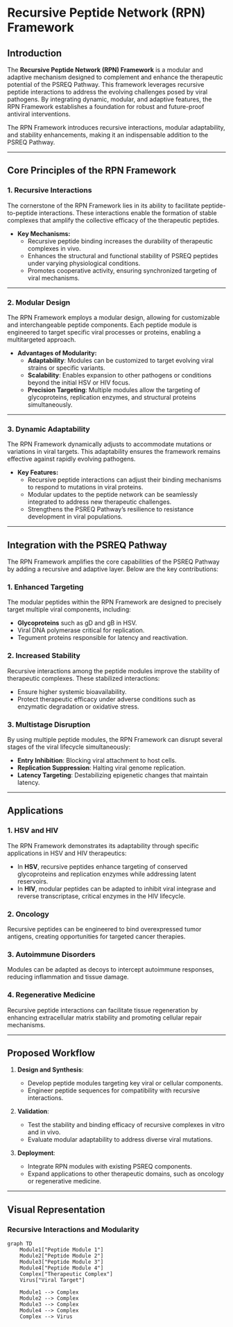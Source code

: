 # Recursive Peptide Network (RPN) Framework

## **Introduction**

The **Recursive Peptide Network (RPN) Framework** is a modular and adaptive mechanism designed to complement and enhance the therapeutic potential of the PSREQ Pathway. This framework leverages recursive peptide interactions to address the evolving challenges posed by viral pathogens. By integrating dynamic, modular, and adaptive features, the RPN Framework establishes a foundation for robust and future-proof antiviral interventions.

The RPN Framework introduces recursive interactions, modular adaptability, and stability enhancements, making it an indispensable addition to the PSREQ Pathway.

---

## **Core Principles of the RPN Framework**

### 1. **Recursive Interactions**
The cornerstone of the RPN Framework lies in its ability to facilitate peptide-to-peptide interactions. These interactions enable the formation of stable complexes that amplify the collective efficacy of the therapeutic peptides.

- **Key Mechanisms:**
  - Recursive peptide binding increases the durability of therapeutic complexes in vivo.
  - Enhances the structural and functional stability of PSREQ peptides under varying physiological conditions.
  - Promotes cooperative activity, ensuring synchronized targeting of viral mechanisms.

---

### 2. **Modular Design**
The RPN Framework employs a modular design, allowing for customizable and interchangeable peptide components. Each peptide module is engineered to target specific viral processes or proteins, enabling a multitargeted approach.

- **Advantages of Modularity:**
  - **Adaptability**: Modules can be customized to target evolving viral strains or specific variants.
  - **Scalability**: Enables expansion to other pathogens or conditions beyond the initial HSV or HIV focus.
  - **Precision Targeting**: Multiple modules allow the targeting of glycoproteins, replication enzymes, and structural proteins simultaneously.

---

### 3. **Dynamic Adaptability**
The RPN Framework dynamically adjusts to accommodate mutations or variations in viral targets. This adaptability ensures the framework remains effective against rapidly evolving pathogens.

- **Key Features:**
  - Recursive peptide interactions can adjust their binding mechanisms to respond to mutations in viral proteins.
  - Modular updates to the peptide network can be seamlessly integrated to address new therapeutic challenges.
  - Strengthens the PSREQ Pathway’s resilience to resistance development in viral populations.

---

## **Integration with the PSREQ Pathway**

The RPN Framework amplifies the core capabilities of the PSREQ Pathway by adding a recursive and adaptive layer. Below are the key contributions:

### **1. Enhanced Targeting**
The modular peptides within the RPN Framework are designed to precisely target multiple viral components, including:
- **Glycoproteins** such as gD and gB in HSV.
- Viral DNA polymerase critical for replication.
- Tegument proteins responsible for latency and reactivation.

### **2. Increased Stability**
Recursive interactions among the peptide modules improve the stability of therapeutic complexes. These stabilized interactions:
- Ensure higher systemic bioavailability.
- Protect therapeutic efficacy under adverse conditions such as enzymatic degradation or oxidative stress.

### **3. Multistage Disruption**
By using multiple peptide modules, the RPN Framework can disrupt several stages of the viral lifecycle simultaneously:
- **Entry Inhibition**: Blocking viral attachment to host cells.
- **Replication Suppression**: Halting viral genome replication.
- **Latency Targeting**: Destabilizing epigenetic changes that maintain latency.

---

## **Applications**

### **1. HSV and HIV**
The RPN Framework demonstrates its adaptability through specific applications in HSV and HIV therapeutics:
- In **HSV**, recursive peptides enhance targeting of conserved glycoproteins and replication enzymes while addressing latent reservoirs.
- In **HIV**, modular peptides can be adapted to inhibit viral integrase and reverse transcriptase, critical enzymes in the HIV lifecycle.

### **2. Oncology**
Recursive peptides can be engineered to bind overexpressed tumor antigens, creating opportunities for targeted cancer therapies.

### **3. Autoimmune Disorders**
Modules can be adapted as decoys to intercept autoimmune responses, reducing inflammation and tissue damage.

### **4. Regenerative Medicine**
Recursive peptide interactions can facilitate tissue regeneration by enhancing extracellular matrix stability and promoting cellular repair mechanisms.

---

## **Proposed Workflow**

1. **Design and Synthesis**:
   - Develop peptide modules targeting key viral or cellular components.
   - Engineer peptide sequences for compatibility with recursive interactions.

2. **Validation**:
   - Test the stability and binding efficacy of recursive complexes in vitro and in vivo.
   - Evaluate modular adaptability to address diverse viral mutations.

3. **Deployment**:
   - Integrate RPN modules with existing PSREQ components.
   - Expand applications to other therapeutic domains, such as oncology or regenerative medicine.

---

## **Visual Representation**

### **Recursive Interactions and Modularity**
```mermaid
graph TD
    Module1["Peptide Module 1"]
    Module2["Peptide Module 2"]
    Module3["Peptide Module 3"]
    Module4["Peptide Module 4"]
    Complex["Therapeutic Complex"]
    Virus["Viral Target"]

    Module1 --> Complex
    Module2 --> Complex
    Module3 --> Complex
    Module4 --> Complex
    Complex --> Virus
